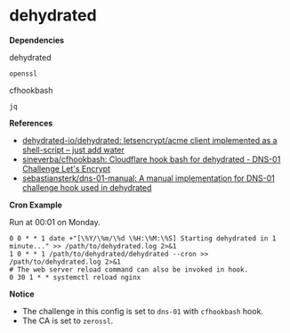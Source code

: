 # dehydrated

**Dependencies**

dehydrated

```
openssl
```

cfhookbash

```
jq
```


**References**

* [dehydrated-io/dehydrated: letsencrypt/acme client implemented as a shell-script – just add water](https://github.com/dehydrated-io/dehydrated)
* [sineverba/cfhookbash: Cloudflare hook bash for dehydrated - DNS-01 Challenge Let's Encrypt](https://github.com/sineverba/cfhookbash)
* [sebastiansterk/dns-01-manual: A manual implementation for DNS-01 challenge hook used in dehydrated](https://github.com/sebastiansterk/dns-01-manual)


**Cron Example**

Run at 00:01 on Monday.

```
0 0 * * 1 date +"[\%Y/\%m/\%d \%H:\%M:\%S] Starting dehydrated in 1 minute..." >> /path/to/dehydrated.log 2>&1
1 0 * * 1 /path/to/dehydrated/dehydrated --cron >> /path/to/dehydrated.log 2>&1
# The web server reload command can also be invoked in hook.
0 30 1 * * systemctl reload nginx
```


**Notice**

* The challenge in this config is set to `dns-01` with `cfhookbash` hook.
* The CA is set to `zerossl`.